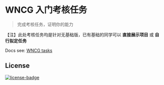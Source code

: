 # WNCG 入门考核任务

> 完成考核任务，证明你的能力

【注】此处考核任务均是针对无基础版，已有基础的同学可以 **直接展示项目** 或 **自行拟定任务**

Docs see: [WNCG tasks](https://wncg.github.io/recruit-assessment/)

## License

[![license-badge]][license-link]

<!-- Link -->
[license-badge]:    https://img.shields.io/badge/License-CC%20BY--NC--ND%203.0-blue.svg
[license-link]:     https://creativecommons.org/licenses/by-nc-nd/3.0/cn/
